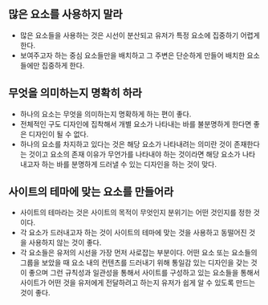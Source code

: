 ## 많은 요소를 사용하지 말라
- 많은 요소들을 사용하는 것은 시선이 분산되고 유저가 특정 요소에 집중하기 어렵게 한다.
- 보여주고자 하는 중심 요소들만을 배치하고 그 주변은 단순하게 만들어 배치한 요소들에만 집중하게 한다.

## 무엇을 의미하는지 명확히 하라
- 하나의 요소는 무엇을 의미하는지 명확하게 하는 편이 좋다.
- 전체적인 구도 디자인에 집착해서 개별 요소가 나타내는 바를 불분명하게 한다면 좋은 디자인이 될 수 없다.
- 하나의 요소를 차지하고 있다는 것은 해당 요소가 나타내려는 의미란 것이 존재한다는 것이고 요소의 존재 이유가 무언가를 나타내야 하는 것이라면 해당 요소가 나타내고자 하는 바를 분명하게 드러낼 수 있는 디자인을 하는 것이 맞다.

## 사이트의 테마에 맞는 요소를 만들어라
- 사이트의 테마라는 것은 사이트의 목적이 무엇인지 분위기는 어떤 것인지를 정한 것이다.
- 각 요소가 드러내고자 하는 것이 사이트의 테마에 맞는 것을 사용하고 동떨어진 것을 사용하지 않는 것이 좋다.
- 각 요소들은 유저의 시선을 가장 먼저 사로잡는 부분이다. 어떤 요소 또는 요소들의 그룹을 보았을 때 요소 내의 컨텐츠를 드러내기 위해 통일감 있는 디자인을 갖는 것이 좋으며 그런 규칙성과 일관성을 통해서 사이트를 구성하고 있는 요소들을 통해서 사이트가 어떤 것을 유저에게 전달하려고 하는지 유저가 쉽게 알 수 있도록 만드는 것이 좋다.
